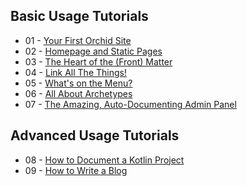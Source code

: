 ## Basic Usage Tutorials

* 01 - [Your First Orchid Site](tutorials/your-first-orchid-site.md)
* 02 - [Homepage and Static Pages](tutorials/homepage-and-static-pages.md)
* 03 - [The Heart of the (Front) Matter](tutorials/heart-of-the-front-matter.md)
* 04 - [Link All The Things!](tutorials/link-all-the-things.md)
* 05 - [What's on the Menu?](tutorials/whats-on-the-menu.md)
* 06 - [All About Archetypes](tutorials/all-about-archetypes.md)
* 07 - [The Amazing, Auto-Documenting Admin Panel](tutorials/amazing-admin-panel.md)

## Advanced Usage Tutorials
* 08 - [How to Document a Kotlin Project](tutorials/how-to-document-kotlin.md)
* 09 - [How to Write a Blog](tutorials/how-to-blog.md)
